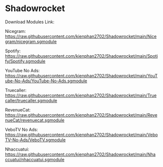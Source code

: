 # Shadowrocket


Download Modules Link:


Nicegram: https://raw.githubusercontent.com/kienphan2702/Shadowrocket/main/Nicegram/nicegram.sgmodule

Spotify: https://raw.githubusercontent.com/kienphan2702/Shadowrocket/main/Spotify/Spotify.sgmodule 

YouTube No Ads: https://raw.githubusercontent.com/kienphan2702/Shadowrocket/main/YouTube-No-Ads/YouTube-No-Ads.sgmodule

Truecaller: https://raw.githubusercontent.com/kienphan2702/Shadowrocket/main/Truecaller/truecaller.sgmodule

RevenueCat: https://raw.githubusercontent.com/kienphan2702/Shadowrocket/main/RevenueCat/revenuecat.sgmodule

VeboTV No Ads: https://raw.githubusercontent.com/kienphan2702/Shadowrocket/main/VeboTV-No-Ads/VeboTV.sgmodule

Nhaccuatui: https://raw.githubusercontent.com/kienphan2702/Shadowrocket/main/Nhaccuatui/nhaccuatui.sgmodule
